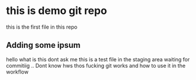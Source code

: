 # this is demo git repo

this is the first file in this repo

## Adding some ipsum

hello what is this dont ask me this is a test file in the staging area waiting for commitiig ..
Dont know hws thos fucking git works and how to use it in the workflow
